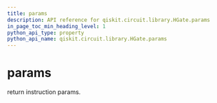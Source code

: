 ```yaml
---
title: params
description: API reference for qiskit.circuit.library.HGate.params
in_page_toc_min_heading_level: 1
python_api_type: property
python_api_name: qiskit.circuit.library.HGate.params
---
```


# params

return instruction params.

